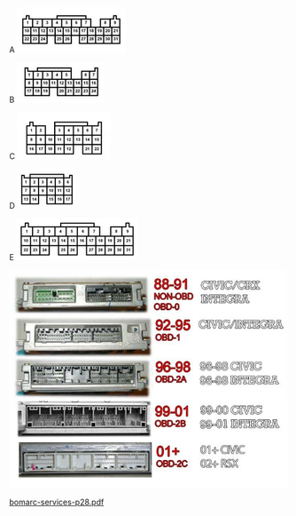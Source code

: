 

A ![x](Images/Honda_K_plug_a.png)

B ![x](Images/Honda_K_plug_b.png)


C ![x](Images/Honda_K_plug_c.png)

D ![x](Images/Honda_K_plug_d.png)

E ![x](Images/Honda_K_plug_e.png)



![x](OEM-Docs/Honda/ECU_overview.jpg)

[bomarc-services-p28.pdf](OEM-Docs/Honda/bomarc-services-p28.pdf)